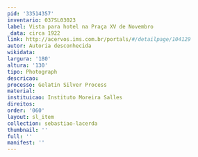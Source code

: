 ```yaml
---
pid: '33514357'
inventario: 037SL03023
label: Vista para hotel na Praça XV de Novembro
_data: circa 1922
link: http://acervos.ims.com.br/portals/#/detailpage/104129
autor: Autoria desconhecida
wikidata: 
largura: '180'
altura: '130'
tipo: Photograph
descricao: 
processo: Gelatin Silver Process
material: 
instituicao: Instituto Moreira Salles
direitos: 
order: '060'
layout: sl_item
collection: sebastiao-lacerda
thumbnail: ''
full: ''
manifest: ''
---
```

